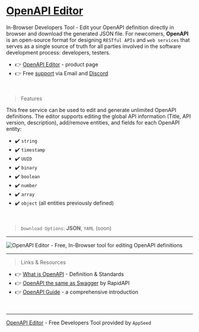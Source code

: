# [OpenAPI Editor](https://appseed.us/generator/openapi/)

In-Browser Developers Tool - Edit your OpenAPI definition directly in browser and download the generated JSON file. For newcomers, **OpenAPI** is an open-source format for designing `RESTful APIs` and `web services` that serves as a single source of truth for all parties involved in the software development process: developers, testers.

- 👉 [OpenAPI Editor](https://appseed.us/generator/openapi/) - product page
- 👉 Free [support](https://appseed.us/support/) via Email and [Discord](https://discord.gg/fZC6hup)

<br />

> Features

This free service can be used to edit and generate unlimited OpenAPI definitions. The editor supports editing the global API information (Title, API version, description), add/remove entities, and fields for each OpenAPI entity:

- ✔️ `string`
- ✔️ `timestamp`
- ✔️ `UUID`
- ✔️ `binary`
- ✔️ `boolean`
- ✔️ `number`
- ✔️ `array`
- ✔️ `object` (all entities previously defined)

<br />

> `Download Options`: **JSON**, `YAML` (soon)

---

![OpenAPI Editor - Free, In-Browser tool for editing OpenAPI definitions](https://user-images.githubusercontent.com/51070104/166137630-68fbff6d-24b7-4cf7-9be0-706cb102b61e.gif)

--- 

> Links & Resources

- 👉 [What is OpenAPI](https://stoplight.io/openapi) - Definition & Standards
- 👉 [OpenAPI the same as Swagger](https://rapidapi.com/blog/api-glossary/openapi/) by RapidAPI
- 👉 [OpenAPI Guide](https://nonamesecurity.com/glossary/openapi) - a comprehensive introduction

<br />

--- 
[OpenAPI Editor](https://appseed.us/generator/openapi/) - Free Developers Tool provided by `AppSeed`


